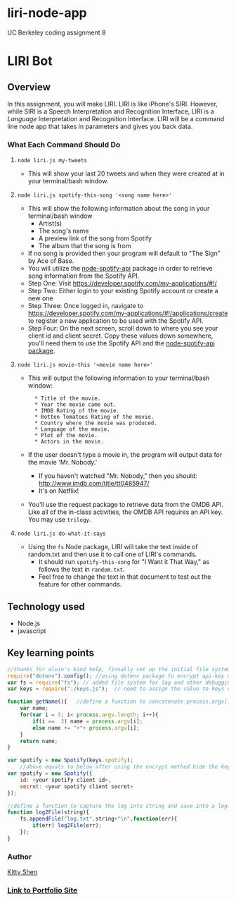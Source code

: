 # liri-node-app
UC Berkeley coding assignment 8

# LIRI Bot

## Overview

In this assignment, you will make LIRI. LIRI is like iPhone's SIRI. However, while SIRI is a Speech Interpretation and Recognition Interface, LIRI is a _Language_ Interpretation and Recognition Interface. LIRI will be a command line node app that takes in parameters and gives you back data.


### What Each Command Should Do

1. `node liri.js my-tweets`

   * This will show your last 20 tweets and when they were created at in your terminal/bash window.

2. `node liri.js spotify-this-song '<song name here>'`

   * This will show the following information about the song in your terminal/bash window
     * Artist(s)
     * The song's name
     * A preview link of the song from Spotify
     * The album that the song is from
   * If no song is provided then your program will default to "The Sign" by Ace of Base.
   * You will utilize the [node-spotify-api](https://www.npmjs.com/package/node-spotify-api) package in order to retrieve song information from the Spotify API.
   * Step One: Visit <https://developer.spotify.com/my-applications/#!/>
   * Step Two: Either login to your existing Spotify account or create a new one
   * Step Three: Once logged in, navigate to <https://developer.spotify.com/my-applications/#!/applications/create> to register a new application to be used with the Spotify API. 
   * Step Four: On the next screen, scroll down to where you see your client id and client secret. Copy these values down somewhere, you'll need them to use the Spotify API and the [node-spotify-api package](https://www.npmjs.com/package/node-spotify-api).

3. `node liri.js movie-this '<movie name here>'`

   * This will output the following information to your terminal/bash window:
     ```
       * Title of the movie.
       * Year the movie came out.
       * IMDB Rating of the movie.
       * Rotten Tomatoes Rating of the movie.
       * Country where the movie was produced.
       * Language of the movie.
       * Plot of the movie.
       * Actors in the movie.
     ```
   * If the user doesn't type a movie in, the program will output data for the movie 'Mr. Nobody.'  
     * If you haven't watched "Mr. Nobody," then you should: <http://www.imdb.com/title/tt0485947/>   
     * It's on Netflix!
   
   * You'll use the request package to retrieve data from the OMDB API. Like all of the in-class activities, the OMDB API requires an API key. You may use `trilogy`.

4. `node liri.js do-what-it-says`
   
   * Using the `fs` Node package, LIRI will take the text inside of random.txt and then use it to call one of LIRI's commands.     
     * It should run `spotify-this-song` for "I Want it That Way," as follows the text in `random.txt`.    
     * Feel free to change the text in that document to test out the feature for other commands.

## Technology used
* Node.js
* javascript

## Key learning points
```javascript
//thanks for alvin's kind help, finnally set up the initial file system to go
require("dotenv").config(); //using dotenv package to encrypt api-key or other sensetive info
var fs = require("fs"); // added file system for log and other debugging purpose
var keys = require("./keys.js");  // need to assign the value to keys variable
```

```javascript
function getName(){   //define a function to concatenate process.argv[] as one string
    var name;
    for(var i = 3; i< process.argv.length; i++){
        if(i ==  3) name = process.argv[i];
        else name += "+"+ process.argv[i];
    }
    return name;
}

```

```javascript
var spotify = new Spotify(keys.spotify);
    //above equals to below after using the encrypt method hide the keys
var spotify = new Spotify({
    id: <your spotify client id>,
    secret: <your spotify client secret>
});
```

```javascript
//define a function to capture the log into string and save into a log.txt file
function log2File(string){
    fs.appendFile("log.txt",string+"\n",function(err){
        if(err) log2File(err);
    });
}
```

### Author 
[Kitty Shen ](https://github.com/kittyshen)

### [Link to Portfolio Site](https://kittyshen.github.io/Portfolio/)